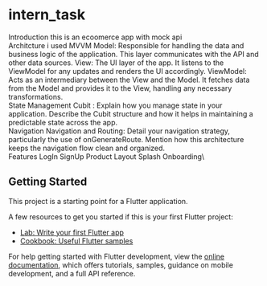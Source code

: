# intern_task
Introduction 
    this is an ecoomerce app with mock api\
Architcture 
  i used MVVM
  Model: Responsible for handling the data and business logic of the application. This layer communicates with the API and other data sources.
  View: The UI layer of the app. It listens to the ViewModel for any updates and renders the UI accordingly.
  ViewModel: Acts as an intermediary between the View and the Model. It fetches data from the Model and provides it to the View, handling any necessary transformations.\
State Management
    Cubit : Explain how you manage state in your application. Describe the Cubit structure and how it helps in maintaining a predictable state across the app.\
Navigation
    Navigation and Routing: Detail your navigation strategy, particularly the use of onGenerateRoute. Mention how this architecture keeps the navigation flow clean and organized.\
Features 
    LogIn
    SignUp
    Product
    Layout
    Splash
    Onboarding\

## Getting Started

This project is a starting point for a Flutter application.

A few resources to get you started if this is your first Flutter project:

- [Lab: Write your first Flutter app](https://docs.flutter.dev/get-started/codelab)
- [Cookbook: Useful Flutter samples](https://docs.flutter.dev/cookbook)

For help getting started with Flutter development, view the
[online documentation](https://docs.flutter.dev/), which offers tutorials,
samples, guidance on mobile development, and a full API reference.
